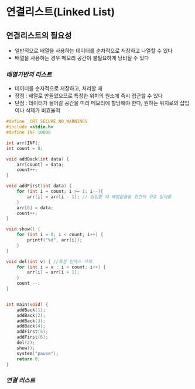 # 연결리스트(Linked List)

## 연결리스트의 필요성
- 일반적으로 배열을 사용하는 데이터를 순차적으로 저장하고 나열할 수 있다
- 배열을 사용하는 경우 메모리 공간이 불필요하게 낭비될 수 있다

### _배열기반의 리스트_
- 데이터를 순자적으로 저장하고, 처리할 때
- 장점 : 배열로 만들었으므로 특정한 위치의 원소에 즉시 접근할 수 있다
- 단점 : 데이터가 들어갈 공간을 미리 메모리에 할당해야 한다, 원하는 위치로의 삽입이나 삭제가 비효율적
```c
#define _CRT_SECURE_NO_WARNINGS
#include <stdio.h>
#define INF 10000

int arr[INF];
int count = 0;

void addBack(int data) {
	arr[count] = data;
	count++;
}

void addFirst(int data) {
	for (int i = count; i >= 1; i--){
		arr[i] = arr[i - 1]; // 삽입할 때 배열값들을 한칸씩 뒤로 밀어줌
	}
	arr[0] = data;
	count++;
} 

void show() {
	for (int i = 0; i < count; i++) {
		printf("%d", arr[i]);
	}
}

void del(int v) { //특정 인덱스 삭제
	for (int i = v ; i < count; i++) {
		arr[i] = arr[i + 1];
	}
	count --;
}


int main(void) {
	addBack(1);
	addBack(2);
	addBack(3);
	addBack(4);
	addFirst(5);
	addFirst(6);
    del(2);
	show();
	system("pause");
	return 0;
}
```
### _연결 리스트_